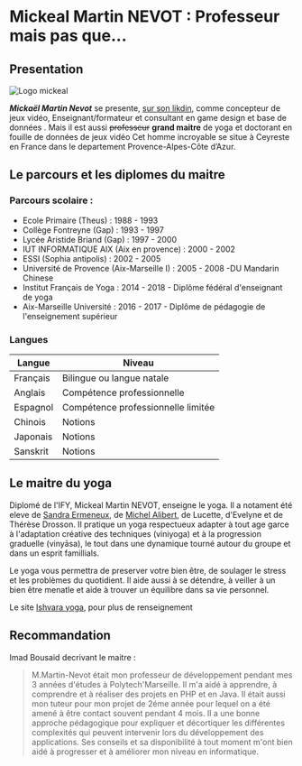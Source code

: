 Mickeal Martin NEVOT : Professeur mais pas que...
============================
## Presentation
![Logo mickeal](https://media.licdn.com/dms/image/C5603AQHiWDEpZ3XRqQ/profile-displayphoto-shrink_400_400/0/1516302001689?e=2147483647&v=beta&t=L-6ZN_OyUoJed0bZ-oyfhlg0pUynv-otPvDe8vu2QSw) 



***Mickaël Martin Nevot*** se presente, [sur son likdin](hhttps://fr.linkedin.com/in/mickaelmartinnevot?challengeId=AQFQDAPKK5_0fwAAAYr-2OxTBqSSrqFqHIK1OKHB-Y4Oith37nzzr3r5xBO_AXYrXk_kFZ2O9Loh0oMMMwnU_n-exZQ6hzLc3A&submissionId=2420ae68-2927-8b17-090c-4760168baf49&challengeSource=AgE6UrC2TKAYXwAAAYr-2PsrpOkLSW7B3sz4NY9zKc9tA2Q1V6EQwJzJyYDQCLI&challegeType=AgEplwwq66innQAAAYr-2PsuNkmIzxQjSzGyCCU-tBsfWZlrETyWFJ0&memberId=AgEqSJFtqQxTSAAAAYr-2PswQ6JzQ_A6O3gi5gDSznjIad4&recognizeDevice=AgEO09sPAMliJQAAAYr-2PszeiiMZhV-Q0wZC_Sau9uBRjx0BAUr), comme concepteur de jeux vidéo, Enseignant/formateur et consultant en game design et base de données .
Mais il est aussi ~~professeur~~ **grand maitre** de yoga et doctorant en fouille de données de jeux vidéo
Cet homme incroyable se situe à Ceyreste en France dans le departement Provence-Alpes-Côte d’Azur.



## Le parcours et les diplomes du maitre 
### Parcours scolaire :

 - Ecole Primaire (Theus) :  1988 - 1993
-   Collège Fontreyne (Gap) : 1993 - 1997
-   Lycée Aristide Briand (Gap) : 1997 - 2000
-  IUT INFORMATIQUE AIX (Aix en provence) : 2000 - 2002
-   ESSI (Sophia antipolis) : 2002 - 2005
- Université de Provence (Aix-Marseille I) : 2005 - 2008
       -DU Mandarin Chinese
 - Institut Français de Yoga : 2014 - 2018
                - Diplôme fédéral d'enseignant de yoga
- Aix-Marseille Université : 2016 - 2017
       -  Diplôme de pédagogie de l'enseignement supérieur


### Langues
|  Langue| Niveau |
|--|--|
| Français | Bilingue ou langue natale |
|Anglais|Compétence professionnelle|
|Espagnol|Compétence professionnelle limitée|
|Chinois|Notions|
|Japonais |Notions|
|Sanskrit|Notions|

## Le maitre du yoga
Diplomé de l'IFY, Mickeal Martin NEVOT, enseigne le yoga. Il a notament été eleve de [Sandra Ermeneux](http://www.ify.fr/devenir-enseignant/nos-formateurs/sandra-ermeneux-2/), de [Michel Alibert](http://www.ify.fr/devenir-enseignant/nos-formateurs/michel-alibert-2/), de Lucette, d'Evelyne et de Thérèse Drosson.
Il pratique un yoga respectueux adapter à tout age garce à l'adaptation créative des techniques (viniyoga) et à la progression graduelle (vinyāsa), le tout dans une dynamique tourné autour du groupe et dans un esprit famillials.

Le yoga vous permettra de preserver votre bien être, de soulager le stress et les problèmes du quotidient. Il aide aussi à se détendre, à veiller à un bien être menatle et aide à trouver un équilibre dans sa vie personnel.

Le site [Ishvara yoga](https://yoga-et-relation.com/), pour plus de renseignement


## Recommandation

Imad Bousaid decrivant le maitre :
>M.Martin-Nevot était mon professeur de développement pendant mes 3 années d'études à Polytech'Marseille. Il m'a aidé à apprendre, à comprendre et à réaliser des projets en PHP et en Java. Il était aussi mon tuteur pour mon projet de 2éme année pour lequel on a été amené à être contact souvent pendant 4 mois.
Il a une bonne approche pédagogique pour expliquer et décortiquer les différentes complexités qui peuvent intervenir lors du développement des applications. 
Ses conseils et sa disponibilité à tout moment m'ont bien aidé à progresser et à améliorer mon niveau en informatique.